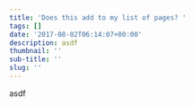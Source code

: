 ```yaml
---
title: 'Does this add to my list of pages? '
tags: []
date: '2017-08-02T06:14:07+00:00'
description: asdf
thumbnail: ''
sub-title: ''
slug: ''
---
```



asdf